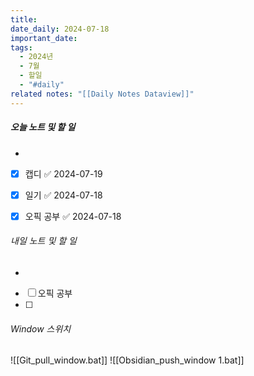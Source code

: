 ```yaml
---
title: 
date_daily: 2024-07-18
important_date: 
tags:
  - 2024년
  - 7월
  - 할일
  - "#daily"
related notes: "[[Daily Notes Dataview]]"
---
```

##### 오늘 노트 및 할 일 
- 
- [x] 캡디 ✅ 2024-07-19
- [x] 일기 ✅ 2024-07-18
- [x] 오픽 공부 ✅ 2024-07-18





###### 내일 노트 및 할 일
- 
- [ ] 오픽 공부
- [ ] 


######  Window 스위치
![[Git_pull_window.bat]]
![[Obsidian_push_window 1.bat]]


